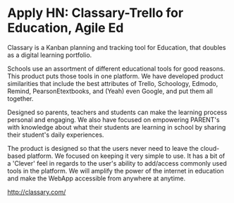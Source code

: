 # Apply HN: Classary-Trello for Education, Agile Ed

Classary is a Kanban planning and tracking tool for Education, that doubles as a digital learning portfolio.<p>Schools use an assortment of different educational tools for good reasons. This product puts those tools in one platform. We have developed product similarities that include the best attributes of Trello, Schoology, Edmodo, Remind, PearsonEtextbooks, and (Yeah) even Google, and put them all together.<p>Designed so parents, teachers and students can make the learning process personal and engaging. We also have focused on empowering PARENT&#x27;s with knowledge about what their students are learning in school by sharing their student&#x27;s daily experiences.<p>The product is designed so that the users never need to leave the cloud-based platform. We focused on keeping it very simple to use. It has a bit of a &#x27;Clever&#x27; feel in regards to the user&#x27;s ability to add&#x2F;access commonly used tools in the platform. We will amplify the power of the internet in education and make the WebApp accessible from anywhere at anytime.<p><a href="http:&#x2F;&#x2F;classary.com&#x2F;" rel="nofollow">http:&#x2F;&#x2F;classary.com&#x2F;</a>
